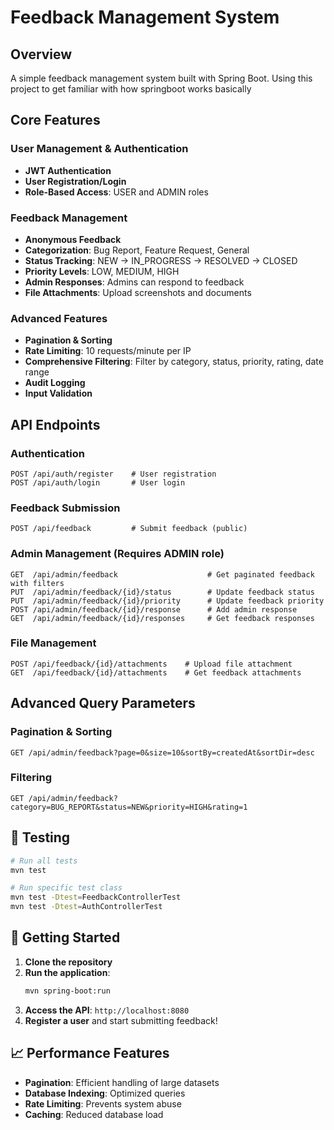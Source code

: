 # Feedback Management System

## Overview
A simple feedback management system built with Spring Boot. Using this project to get familiar with how springboot works basically

## Core Features

### **User Management & Authentication**
- **JWT Authentication**
- **User Registration/Login**
- **Role-Based Access**: USER and ADMIN roles

### **Feedback Management**
- **Anonymous Feedback**
- **Categorization**: Bug Report, Feature Request, General
- **Status Tracking**: NEW → IN_PROGRESS → RESOLVED → CLOSED
- **Priority Levels**: LOW, MEDIUM, HIGH
- **Admin Responses**: Admins can respond to feedback
- **File Attachments**: Upload screenshots and documents

### **Advanced Features**
- **Pagination & Sorting**
- **Rate Limiting**: 10 requests/minute per IP
- **Comprehensive Filtering**: Filter by category, status, priority, rating, date range
- **Audit Logging**
- **Input Validation**

## API Endpoints

### **Authentication**
```http
POST /api/auth/register    # User registration
POST /api/auth/login       # User login
```

### **Feedback Submission**
```http
POST /api/feedback         # Submit feedback (public)
```

### **Admin Management** (Requires ADMIN role)
```http
GET  /api/admin/feedback                    # Get paginated feedback with filters
PUT  /api/admin/feedback/{id}/status        # Update feedback status
PUT  /api/admin/feedback/{id}/priority      # Update feedback priority
POST /api/admin/feedback/{id}/response      # Add admin response
GET  /api/admin/feedback/{id}/responses     # Get feedback responses
```

### **File Management**
```http
POST /api/feedback/{id}/attachments    # Upload file attachment
GET  /api/feedback/{id}/attachments    # Get feedback attachments
```

## Advanced Query Parameters

### **Pagination & Sorting**
```http
GET /api/admin/feedback?page=0&size=10&sortBy=createdAt&sortDir=desc
```

### **Filtering**
```http
GET /api/admin/feedback?category=BUG_REPORT&status=NEW&priority=HIGH&rating=1
```

## 🧪 Testing
```bash
# Run all tests
mvn test

# Run specific test class
mvn test -Dtest=FeedbackControllerTest
mvn test -Dtest=AuthControllerTest
```

## 🚀 Getting Started

1. **Clone the repository**
2. **Run the application**:
   ```bash
   mvn spring-boot:run
   ```
3. **Access the API**: `http://localhost:8080`
4. **Register a user** and start submitting feedback!

## 📈 Performance Features
- **Pagination**: Efficient handling of large datasets
- **Database Indexing**: Optimized queries
- **Rate Limiting**: Prevents system abuse
- **Caching**: Reduced database load
